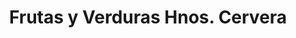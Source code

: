 ---
title: "Frutas y Verduras Hnos. Cervera"
url: /xirivella/frutas-y-verduras-hnos-cervera/
shop: frutería
---